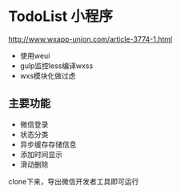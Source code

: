 # TodoList 小程序
http://www.wxapp-union.com/article-3774-1.html
- 使用weui
- gulp监控less编译wxss
- wxs模块化做过虑

## 主要功能

- 微信登录
- 状态分类
- 异步缓存存储信息
- 添加时间显示
- 滑动删除

clone下来，导出微信开发者工具即可运行


